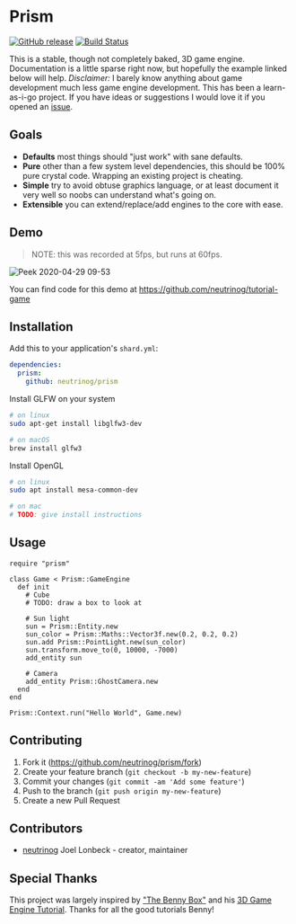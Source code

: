 # Prism
[![GitHub release](https://img.shields.io/github/release/neutrinog/prism.svg)](https://github.com/neutrinog/prism/releases)
[![Build Status](https://travis-ci.org/neutrinog/prism.svg?branch=master)](https://travis-ci.org/neutrinog/prism)

This is a stable, though not completely baked, 3D game engine. Documentation is a little sparse right now, but hopefully the example linked below will help. *Disclaimer:* I barely know anything about game development much less game engine development. This has been a learn-as-i-go project. If you have ideas or suggestions I would love it if you opened an [issue](https://github.com/neutrinog/prism/issues).


## Goals

* **Defaults** most things should "just work" with sane defaults.
* **Pure** other than a few system level dependencies, this should be 100% pure crystal code. Wrapping an existing project is cheating.
* **Simple** try to avoid obtuse graphics language, or at least document it very well so noobs can understand what's going on.
* **Extensible** you can extend/replace/add engines to the core with ease.


## Demo

> NOTE: this was recorded at 5fps, but runs at 60fps.

![Peek 2020-04-29 09-53](https://user-images.githubusercontent.com/166412/80556931-6dcc6900-89ff-11ea-8c78-b7dd11345d30.gif)


You can find code for this demo at https://github.com/neutrinog/tutorial-game

## Installation

Add this to your application's `shard.yml`:

```yaml
dependencies:
  prism:
    github: neutrinog/prism
```

Install GLFW on your system


```bash
# on linux
sudo apt-get install libglfw3-dev

# on macOS
brew install glfw3
```

Install OpenGL

```bash
# on linux
sudo apt install mesa-common-dev

# on mac
# TODO: give install instructions
```

## Usage

```crystal
require "prism"

class Game < Prism::GameEngine
  def init
    # Cube
    # TODO: draw a box to look at

    # Sun light
    sun = Prism::Entity.new
    sun_color = Prism::Maths::Vector3f.new(0.2, 0.2, 0.2)
    sun.add Prism::PointLight.new(sun_color)
    sun.transform.move_to(0, 10000, -7000)
    add_entity sun

    # Camera
    add_entity Prism::GhostCamera.new
  end
end

Prism::Context.run("Hello World", Game.new)
```

## Contributing

1. Fork it (<https://github.com/neutrinog/prism/fork>)
2. Create your feature branch (`git checkout -b my-new-feature`)
3. Commit your changes (`git commit -am 'Add some feature'`)
4. Push to the branch (`git push origin my-new-feature`)
5. Create a new Pull Request

## Contributors

- [neutrinog](https://github.com/neutrinog) Joel Lonbeck - creator, maintainer

## Special Thanks

This project was largely inspired by ["The Benny Box"](https://www.youtube.com/channel/UCnlpv-hhcsAtEHKR2y2fW4Q) and his [3D Game Engine Tutorial](https://www.youtube.com/watch?v=ss3AnSxJ2X8&list=PLEETnX-uPtBXP_B2yupUKlflXBznWIlL5&index=1). Thanks for all the good tutorials Benny!
